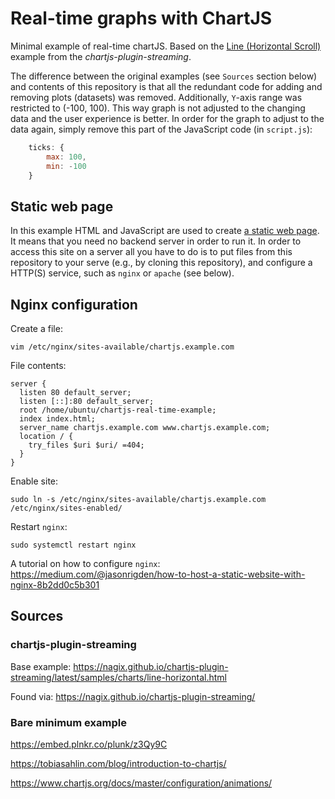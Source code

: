 # Real-time graphs with ChartJS

Minimal example of real-time chartJS. Based on the [Line (Horizontal Scroll)](https://nagix.github.io/chartjs-plugin-streaming/latest/samples/charts/line-horizontal.html) example from the _chartjs-plugin-streaming_.

The difference between the original examples (see `Sources` section below) and contents of this repository is that all
the redundant code for adding and removing plots (datasets) was removed. Additionally, `Y`-axis range was restricted
to (-100, 100). This way graph is not adjusted to the changing data and the user experience is better. In order for the
graph to adjust to the data again, simply remove this part of the JavaScript code (in `script.js`):

```javascript
    ticks: {
        max: 100,
        min: -100
    }
```

## Static web page

In this example HTML and JavaScript are used to create [a static web page](https://en.wikipedia.org/wiki/Static_web_page).
It means that you need no backend server in order to run it. In order to access this site on a server all you have to do
is to put files from this repository to your serve (e.g., by cloning this repository), and configure a HTTP(S) service, such as `nginx` or `apache` (see below).

## Nginx configuration

Create a file:
```
vim /etc/nginx/sites-available/chartjs.example.com
```

File contents:
```
server {
  listen 80 default_server;
  listen [::]:80 default_server;
  root /home/ubuntu/chartjs-real-time-example;
  index index.html;
  server_name chartjs.example.com www.chartjs.example.com;
  location / {
    try_files $uri $uri/ =404;
  }
}
```

Enable site:
```
sudo ln -s /etc/nginx/sites-available/chartjs.example.com /etc/nginx/sites-enabled/
```

Restart `nginx`:
```
sudo systemctl restart nginx
```

A tutorial on how to configure `nginx`: https://medium.com/@jasonrigden/how-to-host-a-static-website-with-nginx-8b2dd0c5b301 

## Sources

### chartjs-plugin-streaming

Base example: https://nagix.github.io/chartjs-plugin-streaming/latest/samples/charts/line-horizontal.html

Found via: https://nagix.github.io/chartjs-plugin-streaming/

### Bare minimum example

https://embed.plnkr.co/plunk/z3Qy9C

https://tobiasahlin.com/blog/introduction-to-chartjs/

https://www.chartjs.org/docs/master/configuration/animations/